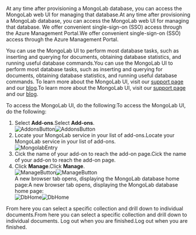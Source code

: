 <span data-ttu-id="0cebd-101">At any time after provisioning a MongoLab database, you can access the MongoLab web UI for managing that database.</span><span class="sxs-lookup"><span data-stu-id="0cebd-101">At any time after provisioning a MongoLab database, you can access the MongoLab web UI for managing that database.</span></span> <span data-ttu-id="0cebd-102">We offer convenient single-sign-on (SSO) access through the Azure Management Portal.</span><span class="sxs-lookup"><span data-stu-id="0cebd-102">We offer convenient single-sign-on (SSO) access through the Azure Management Portal.</span></span>

<span data-ttu-id="0cebd-103">You can use the MongoLab UI to perform most database tasks, such as inserting and querying for documents, obtaining database statistics, and running useful database commands.</span><span class="sxs-lookup"><span data-stu-id="0cebd-103">You can use the MongoLab UI to perform most database tasks, such as inserting and querying for documents, obtaining database statistics, and running useful database commands.</span></span> <span data-ttu-id="0cebd-104">To learn more about the MongoLab UI, visit our [support page](http://support.mongolab.com) and our [blog](http://blog.mongolab.com).</span><span class="sxs-lookup"><span data-stu-id="0cebd-104">To learn more about the MongoLab UI, visit our [support page](http://support.mongolab.com) and our [blog](http://blog.mongolab.com).</span></span>

<span data-ttu-id="0cebd-105">To access the MongoLab UI, do the following:</span><span class="sxs-lookup"><span data-stu-id="0cebd-105">To access the MongoLab UI, do the following:</span></span>

1. <span data-ttu-id="0cebd-106">Select **Add-ons**.</span><span class="sxs-lookup"><span data-stu-id="0cebd-106">Select **Add-ons**.</span></span>  
   <span data-ttu-id="0cebd-107">![AddonsButton][button-addons]</span><span class="sxs-lookup"><span data-stu-id="0cebd-107">![AddonsButton][button-addons]</span></span>
2. <span data-ttu-id="0cebd-108">Locate your MongoLab service in your list of add-ons.</span><span class="sxs-lookup"><span data-stu-id="0cebd-108">Locate your MongoLab service in your list of add-ons.</span></span>  
   ![MongolabEntry][entry-mongolabaddon]
3. <span data-ttu-id="0cebd-110">Cick the name of your add-on to reach the add-on page.</span><span class="sxs-lookup"><span data-stu-id="0cebd-110">Cick the name of your add-on to reach the add-on page.</span></span>
4. <span data-ttu-id="0cebd-111">Click **Manage**.</span><span class="sxs-lookup"><span data-stu-id="0cebd-111">Click **Manage**.</span></span>  
   <span data-ttu-id="0cebd-112">![ManageButton][button-manage]</span><span class="sxs-lookup"><span data-stu-id="0cebd-112">![ManageButton][button-manage]</span></span>  
   <span data-ttu-id="0cebd-113">A new browser tab opens, displaying the MongoLab database home page:</span><span class="sxs-lookup"><span data-stu-id="0cebd-113">A new browser tab opens, displaying the MongoLab database home page:</span></span>  
   <span data-ttu-id="0cebd-114">![DbHome][screen-dblanding]</span><span class="sxs-lookup"><span data-stu-id="0cebd-114">![DbHome][screen-dblanding]</span></span>

<span data-ttu-id="0cebd-115">From here you can select a specific collection and drill down to individual documents.</span><span class="sxs-lookup"><span data-stu-id="0cebd-115">From here you can select a specific collection and drill down to individual documents.</span></span> <span data-ttu-id="0cebd-116">Log out when you are finished.</span><span class="sxs-lookup"><span data-stu-id="0cebd-116">Log out when you are finished.</span></span>

[entry-mongolabaddon]: https://docstestmedia1.blob.core.windows.net/azure-media/includes/media/howto-access-mongolab-ui/entry-mongolabaddon.png
[button-manage]: https://docstestmedia1.blob.core.windows.net/azure-media/includes/media/howto-access-mongolab-ui/button-manage.png
[button-addons]: https://docstestmedia1.blob.core.windows.net/azure-media/includes/media/howto-access-mongolab-ui/button-addons.png
[screen-dblanding]: https://docstestmedia1.blob.core.windows.net/azure-media/includes/media/howto-access-mongolab-ui/screen-mongolab_dblanding.png




